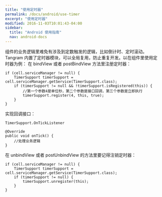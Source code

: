 ```yaml
---
title: "使用定时器"
permalink: /docs/android/use-timer
excerpt: "使用定时器"
modified: 2016-11-03T10:01:43-04:00
sidebar:
  title: "Android 使用指南"
  nav: android-docs
---
```


组件的业务逻辑里难免有涉及到定数触发的逻辑，比如倒计时、定时滚动。Tangram 内置了定时器模块，可以全局复用，防止重复开发。以在组件里使用定时器为例：
在 bindView 或者 postBindView 方法里注册定时器：

```
if (cell.serviceManager != null) {
    TimerSupport timerSupport = cell.serviceManager.getService(TimerSupport.class);
    if (timerSupport != null && !timerSupport.isRegistered(this)) {
    	//第一个参数4是单位秒，第二个参数是接口回调，第三个参数是立即执行
        timerSupport.register(4, this, true);
    }
}
```

实现回调接口：

```
TimerSupport.OnTickListener
```

```
@Override
public void onTick() {
	//处理业务逻辑        
}
```

在 unbindView 或者 postUnbindView 的方法里要记得注销定时器：

```
if (cell.serviceManager != null) {
    TimerSupport timerSupport = cell.serviceManager.getService(TimerSupport.class);
    if (timerSupport != null) {
        timerSupport.unregister(this);
    }
}
```